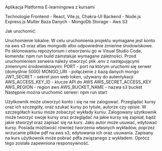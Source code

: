 Aplikacja Platforma E-learningowa z kursami

Technologie
Frontend - React, Vite.js, Chakra-UI
Backend - Node.js Express.js Multer
Baza Danych - MongoDb
Storage - Aws S3

Jak uruchomić:

Uruchomienie lokalne:
W celu uruchomienia projektu wymagane jest konto na aws s3 oraz atlas mongodb albo odpowiednie zmienne środowiskowe.
Po sklonowaniu repozytorium i otworzeniu go w Visual Studio Code, komenda:
	npm run build
zainstaluje wymagane zależności.
Przed uruchomieniem serwera należy stworzyć plik .env z następującymi zmiennymi środowiskowymi:
	PORT - port na którym uruchomi się serwer (domyślnie 5000)
	MONGO_URI - połączenie z bazą danych mongo
	JWT_SECRET - sekret json web token, używany do autentykacji
	AWS_ACCESS_KEY_ID - klucze API do AWS
	AWS_SECRET_ACCESS_KEY
	AWS_REGION - region aws
	AWS_BUCKET_NAME - nazwa s3 bucket
Następnie można uruchomić serwer:
	npm run start

Użytkownik może utworzyć konto i się na nie zalogować. Przeglądać kursy oraz ich szczegóły, oraz szukać kursy po tytule, autorze czy opisie. W szczegółach kursu może zobaczyć wykłady kursu.
Zalogowany użytkownik może tworzyć swoje kursy oraz przeglądać na jakie kursy się zapisał, bądź jakie stworzył oraz zapisać się na kurs.
Jako autor może usuwać, edytować kursy. Posiada możliwość również tworzenia własnych wykładów, poprzez wrzucanie plików pdf na aws s3, edytowania ich oraz usuwania.
Zapisany na kurs użytkownik może pobrać pdfa związanego z wykładem.
Oprócz tego została zapewniona responsywność.
